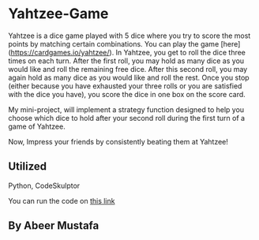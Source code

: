 # Yahtzee-Game

Yahtzee is a dice game played with 5 dice where you try to score the most points by matching certain combinations. You can play the game [here] (https://cardgames.io/yahtzee/). In Yahtzee, you get to roll the dice three times on each turn. After the first roll, you may hold as many dice as you would like and roll the remaining free dice. After this second roll, you may again hold as many dice as you would like and roll the rest. Once you stop (either because you have exhausted your three rolls or you are satisfied with the dice you have), you score the dice in one box on the score card.

My mini-project,  will implement a strategy function designed to help you choose which dice to hold after your second roll during the first turn of a game of Yahtzee.

Now, Impress your friends by consistently beating them at Yahtzee!

## Utilized

Python, CodeSkulptor

You can run the code on [this link](http://www.codeskulptor.org/#user48_aEOnsRQ2oi_35.py)


## By Abeer Mustafa
